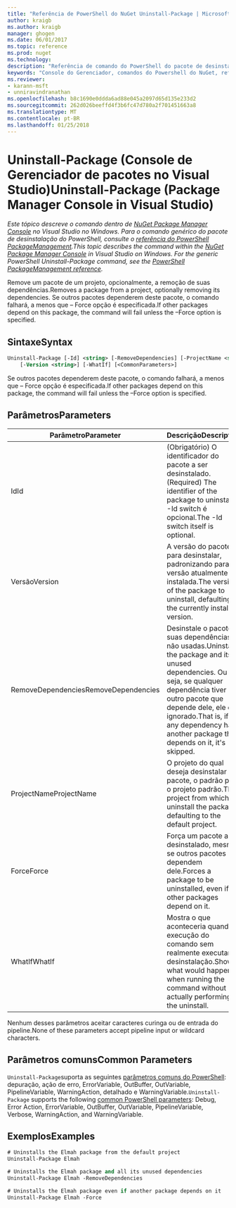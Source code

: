 ```yaml
---
title: "Referência de PowerShell do NuGet Uninstall-Package | Microsoft Docs"
author: kraigb
ms.author: kraigb
manager: ghogen
ms.date: 06/01/2017
ms.topic: reference
ms.prod: nuget
ms.technology: 
description: "Referência de comando do PowerShell do pacote de desinstalação no Console do Gerenciador de pacotes do NuGet no Visual Studio."
keywords: "Console do Gerenciador, comandos do Powershell do NuGet, referência do Powershell do NuGet, pacote de desinstalação do pacote NuGet"
ms.reviewer:
- karann-msft
- unniravindranathan
ms.openlocfilehash: b8c1690e0ddda6ad88e045a2097d65d135e233d2
ms.sourcegitcommit: 262d026beeffd4f3b6fc47d780a2f701451663a8
ms.translationtype: MT
ms.contentlocale: pt-BR
ms.lasthandoff: 01/25/2018
---
```

# <a name="uninstall-package-package-manager-console-in-visual-studio"></a><span data-ttu-id="0626c-104">Uninstall-Package (Console de Gerenciador de pacotes no Visual Studio)</span><span class="sxs-lookup"><span data-stu-id="0626c-104">Uninstall-Package (Package Manager Console in Visual Studio)</span></span>

<span data-ttu-id="0626c-105">*Este tópico descreve o comando dentro de [NuGet Package Manager Console](Package-Manager-Console.md) no Visual Studio no Windows. Para o comando genérico do pacote de desinstalação do PowerShell, consulte o [referência do PowerShell PackageManagement](/powershell/module/packagemanagement/?view=powershell-6).*</span><span class="sxs-lookup"><span data-stu-id="0626c-105">*This topic describes the command within the [NuGet Package Manager Console](Package-Manager-Console.md) in Visual Studio on Windows. For the generic PowerShell Uninstall-Package command, see the [PowerShell PackageManagement reference](/powershell/module/packagemanagement/?view=powershell-6).*</span></span>

<span data-ttu-id="0626c-106">Remove um pacote de um projeto, opcionalmente, a remoção de suas dependências.</span><span class="sxs-lookup"><span data-stu-id="0626c-106">Removes a package from a project, optionally removing its dependencies.</span></span> <span data-ttu-id="0626c-107">Se outros pacotes dependerem deste pacote, o comando falhará, a menos que – Force opção é especificada.</span><span class="sxs-lookup"><span data-stu-id="0626c-107">If other packages depend on this package, the command will fail unless the –Force option is specified.</span></span>

## <a name="syntax"></a><span data-ttu-id="0626c-108">Sintaxe</span><span class="sxs-lookup"><span data-stu-id="0626c-108">Syntax</span></span>

```ps
Uninstall-Package [-Id] <string> [-RemoveDependencies] [-ProjectName <string>] [-Force]
    [-Version <string>] [-WhatIf] [<CommonParameters>]
```

<span data-ttu-id="0626c-109">Se outros pacotes dependerem deste pacote, o comando falhará, a menos que – Force opção é especificada.</span><span class="sxs-lookup"><span data-stu-id="0626c-109">If other packages depend on this package, the command will fail unless the –Force option is specified.</span></span>

## <a name="parameters"></a><span data-ttu-id="0626c-110">Parâmetros</span><span class="sxs-lookup"><span data-stu-id="0626c-110">Parameters</span></span>

| <span data-ttu-id="0626c-111">Parâmetro</span><span class="sxs-lookup"><span data-stu-id="0626c-111">Parameter</span></span> | <span data-ttu-id="0626c-112">Descrição</span><span class="sxs-lookup"><span data-stu-id="0626c-112">Description</span></span> |
| --- | --- |
| <span data-ttu-id="0626c-113">Id</span><span class="sxs-lookup"><span data-stu-id="0626c-113">Id</span></span> | <span data-ttu-id="0626c-114">(Obrigatório) O identificador do pacote a ser desinstalado.</span><span class="sxs-lookup"><span data-stu-id="0626c-114">(Required) The identifier of the package to uninstall.</span></span> <span data-ttu-id="0626c-115">-Id switch é opcional.</span><span class="sxs-lookup"><span data-stu-id="0626c-115">The -Id switch itself is optional.</span></span> |
| <span data-ttu-id="0626c-116">Versão</span><span class="sxs-lookup"><span data-stu-id="0626c-116">Version</span></span> | <span data-ttu-id="0626c-117">A versão do pacote para desinstalar, padronizando para a versão atualmente instalada.</span><span class="sxs-lookup"><span data-stu-id="0626c-117">The version of the package to uninstall, defaulting to the currently installed version.</span></span> |
| <span data-ttu-id="0626c-118">RemoveDependencies</span><span class="sxs-lookup"><span data-stu-id="0626c-118">RemoveDependencies</span></span> | <span data-ttu-id="0626c-119">Desinstale o pacote e suas dependências não usadas.</span><span class="sxs-lookup"><span data-stu-id="0626c-119">Uninstall the package and its unused dependencies.</span></span> <span data-ttu-id="0626c-120">Ou seja, se qualquer dependência tiver outro pacote que depende dele, ele é ignorado.</span><span class="sxs-lookup"><span data-stu-id="0626c-120">That is, if any dependency has another package that depends on it, it's skipped.</span></span> |
| <span data-ttu-id="0626c-121">ProjectName</span><span class="sxs-lookup"><span data-stu-id="0626c-121">ProjectName</span></span> | <span data-ttu-id="0626c-122">O projeto do qual deseja desinstalar o pacote, o padrão para o projeto padrão.</span><span class="sxs-lookup"><span data-stu-id="0626c-122">The project from which to uninstall the package, defaulting to the default project.</span></span> |
| <span data-ttu-id="0626c-123">Force</span><span class="sxs-lookup"><span data-stu-id="0626c-123">Force</span></span> | <span data-ttu-id="0626c-124">Força um pacote a ser desinstalado, mesmo se outros pacotes dependem dele.</span><span class="sxs-lookup"><span data-stu-id="0626c-124">Forces a package to be uninstalled, even if other packages depend on it.</span></span> |
| <span data-ttu-id="0626c-125">WhatIf</span><span class="sxs-lookup"><span data-stu-id="0626c-125">WhatIf</span></span> | <span data-ttu-id="0626c-126">Mostra o que aconteceria quando a execução do comando sem realmente executar a desinstalação.</span><span class="sxs-lookup"><span data-stu-id="0626c-126">Shows what would happen when running the command without actually performing the uninstall.</span></span> |

<span data-ttu-id="0626c-127">Nenhum desses parâmetros aceitar caracteres curinga ou de entrada do pipeline.</span><span class="sxs-lookup"><span data-stu-id="0626c-127">None of these parameters accept pipeline input or wildcard characters.</span></span>

## <a name="common-parameters"></a><span data-ttu-id="0626c-128">Parâmetros comuns</span><span class="sxs-lookup"><span data-stu-id="0626c-128">Common Parameters</span></span>

<span data-ttu-id="0626c-129">`Uninstall-Package`suporta as seguintes [parâmetros comuns do PowerShell](http://go.microsoft.com/fwlink/?LinkID=113216): depuração, ação de erro, ErrorVariable, OutBuffer, OutVariable, PipelineVariable, WarningAction, detalhado e WarningVariable.</span><span class="sxs-lookup"><span data-stu-id="0626c-129">`Uninstall-Package` supports the following [common PowerShell parameters](http://go.microsoft.com/fwlink/?LinkID=113216): Debug, Error Action, ErrorVariable, OutBuffer, OutVariable, PipelineVariable, Verbose, WarningAction, and WarningVariable.</span></span>

## <a name="examples"></a><span data-ttu-id="0626c-130">Exemplos</span><span class="sxs-lookup"><span data-stu-id="0626c-130">Examples</span></span>

```ps
# Uninstalls the Elmah package from the default project
Uninstall-Package Elmah

# Uninstalls the Elmah package and all its unused dependencies
Uninstall-Package Elmah -RemoveDependencies 

# Uninstalls the Elmah package even if another package depends on it
Uninstall-Package Elmah -Force
```
